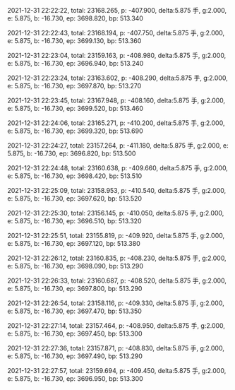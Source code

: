 2021-12-31 22:22:22, total: 23168.265, p: -407.900, delta:5.875 手, g:2.000, e: 5.875, b: -16.730, ep: 3698.820, bp: 513.340

2021-12-31 22:22:43, total: 23168.194, p: -407.750, delta:5.875 手, g:2.000, e: 5.875, b: -16.730, ep: 3699.130, bp: 513.360

2021-12-31 22:23:04, total: 23159.163, p: -408.980, delta:5.875 手, g:2.000, e: 5.875, b: -16.730, ep: 3696.940, bp: 513.240

2021-12-31 22:23:24, total: 23163.602, p: -408.290, delta:5.875 手, g:2.000, e: 5.875, b: -16.730, ep: 3697.870, bp: 513.270

2021-12-31 22:23:45, total: 23167.948, p: -408.160, delta:5.875 手, g:2.000, e: 5.875, b: -16.730, ep: 3699.520, bp: 513.460

2021-12-31 22:24:06, total: 23165.271, p: -410.200, delta:5.875 手, g:2.000, e: 5.875, b: -16.730, ep: 3699.320, bp: 513.690

2021-12-31 22:24:27, total: 23157.264, p: -411.180, delta:5.875 手, g:2.000, e: 5.875, b: -16.730, ep: 3696.820, bp: 513.500

2021-12-31 22:24:48, total: 23160.638, p: -409.660, delta:5.875 手, g:2.000, e: 5.875, b: -16.730, ep: 3698.420, bp: 513.510

2021-12-31 22:25:09, total: 23158.953, p: -410.540, delta:5.875 手, g:2.000, e: 5.875, b: -16.730, ep: 3697.620, bp: 513.520

2021-12-31 22:25:30, total: 23156.145, p: -410.050, delta:5.875 手, g:2.000, e: 5.875, b: -16.730, ep: 3696.510, bp: 513.320

2021-12-31 22:25:51, total: 23155.819, p: -409.920, delta:5.875 手, g:2.000, e: 5.875, b: -16.730, ep: 3697.120, bp: 513.380

2021-12-31 22:26:12, total: 23160.835, p: -408.230, delta:5.875 手, g:2.000, e: 5.875, b: -16.730, ep: 3698.090, bp: 513.290

2021-12-31 22:26:33, total: 23160.687, p: -408.520, delta:5.875 手, g:2.000, e: 5.875, b: -16.730, ep: 3697.800, bp: 513.290

2021-12-31 22:26:54, total: 23158.116, p: -409.330, delta:5.875 手, g:2.000, e: 5.875, b: -16.730, ep: 3697.470, bp: 513.350

2021-12-31 22:27:14, total: 23157.464, p: -408.950, delta:5.875 手, g:2.000, e: 5.875, b: -16.730, ep: 3697.450, bp: 513.300

2021-12-31 22:27:36, total: 23157.871, p: -408.830, delta:5.875 手, g:2.000, e: 5.875, b: -16.730, ep: 3697.490, bp: 513.290

2021-12-31 22:27:57, total: 23159.694, p: -409.450, delta:5.875 手, g:2.000, e: 5.875, b: -16.730, ep: 3696.950, bp: 513.300